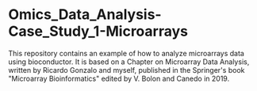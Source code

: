 # Omics_Data_Analysis-Case_Study_1-Microarrays
This repository contains an example of how to analyze microarrays data using bioconductor.
It is based on a Chapter on Microarray Data Analysis, written by Ricardo Gonzalo and myself, published in the Springer's book "Microarray Bioinformatics" edited by V. Bolon and Canedo in 2019.
